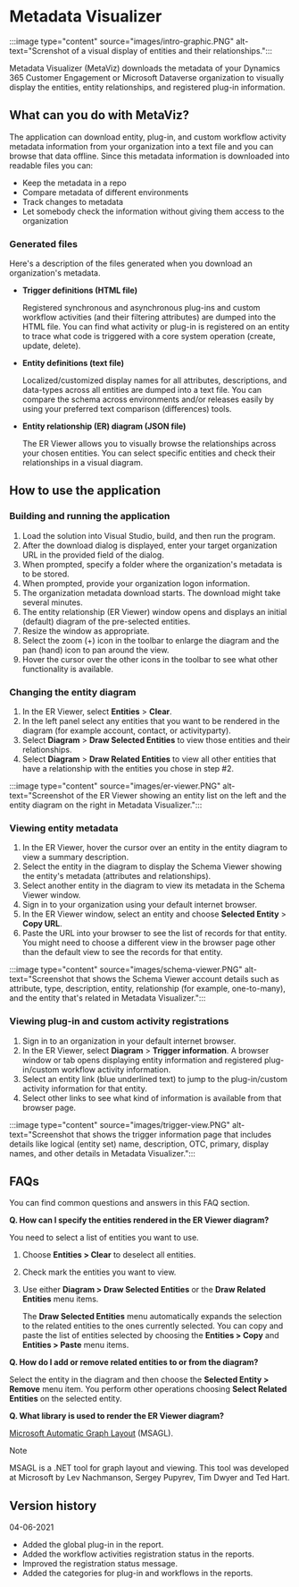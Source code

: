 # Metadata Visualizer

:::image type="content" source="images/intro-graphic.PNG" alt-text="Screnshot of a visual display of entities and their relationships.":::

Metadata Visualizer (MetaViz) downloads the metadata of your Dynamics 365 Customer Engagement or Microsoft Dataverse organization to visually display the entities, entity relationships, and registered plug-in information.

## What can you do with MetaViz?

The application can download entity, plug-in, and custom workflow activity metadata information from your organization into a text file and you can browse that data offline. Since this metadata information is downloaded into readable files you can:

- Keep the metadata in a repo
- Compare metadata of different environments
- Track changes to metadata
- Let somebody check the information without giving them access to the organization

### Generated files

Here's a description of the files generated when you download an organization's metadata.

- **Trigger definitions (HTML file)**

  Registered synchronous and asynchronous plug-ins and custom workflow activities (and their filtering attributes) are dumped into the HTML file. You can find what activity or plug-in is registered on an entity to trace what code is triggered with a core system operation (create, update, delete).

- **Entity definitions (text file)**

  Localized/customized display names for all attributes, descriptions, and data-types across all entities are dumped into a text file. You can compare the schema across environments and/or releases easily by using your preferred text comparison (differences) tools.

- **Entity relationship (ER) diagram (JSON file)**

  The ER Viewer allows you to visually browse the relationships across your chosen entities. You can select specific entities and check their relationships in a visual diagram.

## How to use the application

### Building and running the application

1. Load the solution into Visual Studio, build, and then run the program.
1. After the download dialog is displayed, enter your target organization URL in the provided field of the dialog.
1. When prompted, specify a folder where the organization's metadata is to be stored.
1. When prompted, provide your organization logon information.
1. The organization metadata download starts. The download might take several minutes.
1. The entity relationship (ER Viewer) window opens and displays an initial (default) diagram of the pre-selected entities.
1. Resize the window as appropriate.
1. Select the zoom (+) icon in the toolbar to enlarge the diagram and the pan (hand) icon to pan around the view.
1. Hover the cursor over the other icons in the toolbar to see what other functionality is available.

### Changing the entity diagram

1. In the ER Viewer, select **Entities** > **Clear**.
1. In the left panel select any entities that you want to be rendered in the diagram (for example account, contact, or activityparty).
1. Select **Diagram** > **Draw Selected Entities** to view those entities and their relationships.
1. Select **Diagram** > **Draw Related Entities** to view all other entities that have a relationship with the entities you chose in step #2.

:::image type="content" source="images/er-viewer.PNG" alt-text="Screenshot of the ER Viewer showing an entity list on the left and the entity diagram on the right in Metadata Visualizer.":::

### Viewing entity metadata

1. In the ER Viewer, hover the cursor over an entity in the entity diagram to view a summary description.
1. Select the entity in the diagram to display the Schema Viewer showing the entity's metadata (attributes and relationships).
1. Select another entity in the diagram to view its metadata in the Schema Viewer window.
1. Sign in to your organization using your default internet browser.
1. In the ER Viewer window, select an entity and choose **Selected Entity** > **Copy URL**.
1. Paste the URL into your browser to see the list of records for that entity. You might need to choose a different view in the browser page other than the default view to see the records for that entity.

:::image type="content" source="images/schema-viewer.PNG" alt-text="Screenshot that shows the Schema Viewer account details such as attribute, type, description, entity, relationship (for example, one-to-many), and the entity that's related in Metadata Visualizer.":::

### Viewing plug-in and custom activity registrations

1. Sign in to an organization in your default internet browser.
1. In the ER Viewer, select **Diagram** > **Trigger information**. A browser window or tab opens displaying entity information and registered plug-in/custom workflow activity information.
1. Select an entity link (blue underlined text) to jump to the plug-in/custom activity information for that entity.
1. Select other links to see what kind of information is available from that browser page.

:::image type="content" source="images/trigger-view.PNG" alt-text="Screenshot that shows the trigger information page that includes details like logical (entity set) name, description, OTC, primary, display names, and other details in Metadata Visualizer.":::

## FAQs

You can find common questions and answers in this FAQ section.

**Q. How can I specify the entities rendered in the ER Viewer diagram?**

You need to select a list of entities you want to use.

1. Choose **Entities > Clear** to deselect all entities.
1. Check mark the entities you want to view.
1. Use either **Diagram > Draw Selected Entities** or the **Draw Related Entities** menu items.

   The **Draw Selected Entities** menu automatically expands the selection to the related entities to the ones currently selected. You can copy and paste the list of entities selected by choosing the **Entities > Copy** and **Entities > Paste** menu items.

**Q. How do I add or remove related entities to or from the diagram?**

Select the entity in the diagram and then choose the **Selected Entity > Remove** menu item. You perform other operations choosing **Select Related Entities** on the selected entity.

**Q. What library is used to render the ER Viewer diagram?**

[Microsoft Automatic Graph Layout](https://www.microsoft.com/research/project/microsoft-automatic-graph-layout/) (MSAGL).

> [!NOTE]
> MSAGL is a .NET tool for graph layout and viewing. This tool was developed at Microsoft by Lev Nachmanson, Sergey Pupyrev, Tim Dwyer and Ted Hart.

## Version history

04-06-2021

- Added the global plug-in in the report.
- Added the workflow activities registration status in the reports.
- Improved the registration status message.
- Added the categories for plug-in and workflows in the reports.
